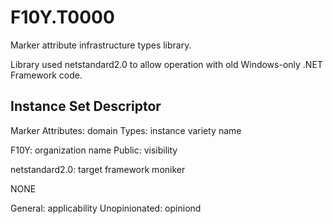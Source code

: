 # F10Y.T0000
Marker attribute infrastructure types library.

Library used netstandard2.0 to allow operation with old Windows-only .NET Framework code.


## Instance Set Descriptor

Marker Attributes: domain
Types: instance variety name

F10Y: organization name
Public: visibility

netstandard2.0: target framework moniker

NONE

General: applicability
Unopinionated: opiniond
